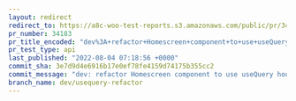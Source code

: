 ```yaml
---
layout: redirect
redirect_to: https://a8c-woo-test-reports.s3.amazonaws.com/public/pr/34183/api/index.html
pr_number: 34183
pr_title_encoded: "dev%3A+refactor+Homescreen+component+to+use+useQuery+hook"
pr_test_type: api
last_published: "2022-08-04 07:18:56 +0000"
commit_sha: 3e7d9d4e6916b17e0ef78fe4159d74175b355cc2
commit_message: "dev: refactor Homescreen component to use useQuery hook"
branch_name: dev/usequery-refactor
---
```

